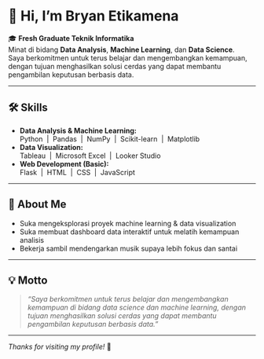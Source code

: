 # 👋 Hi, I’m Bryan Etikamena

🎓 **Fresh Graduate Teknik Informatika**  
Minat di bidang **Data Analysis**, **Machine Learning**, dan **Data Science**.  
Saya berkomitmen untuk terus belajar dan mengembangkan kemampuan, dengan tujuan menghasilkan solusi cerdas yang dapat membantu pengambilan keputusan berbasis data.

---

## 🛠️ Skills

- **Data Analysis & Machine Learning:**  
  Python &nbsp;|&nbsp; Pandas &nbsp;|&nbsp; NumPy &nbsp;|&nbsp; Scikit-learn &nbsp;|&nbsp; Matplotlib
- **Data Visualization:**  
  Tableau &nbsp;|&nbsp; Microsoft Excel &nbsp;|&nbsp; Looker Studio
- **Web Development (Basic):**  
  Flask &nbsp;|&nbsp; HTML &nbsp;|&nbsp; CSS &nbsp;|&nbsp; JavaScript

---

## 🌱 About Me

- Suka mengeksplorasi proyek machine learning & data visualization
- Suka membuat dashboard data interaktif untuk melatih kemampuan analisis
- Bekerja sambil mendengarkan musik supaya lebih fokus dan santai

---

## 💡 Motto

> _“Saya berkomitmen untuk terus belajar dan mengembangkan kemampuan di bidang data science dan machine learning, dengan tujuan menghasilkan solusi cerdas yang dapat membantu pengambilan keputusan berbasis data.”_

---

_Thanks for visiting my profile!_ 🚀
